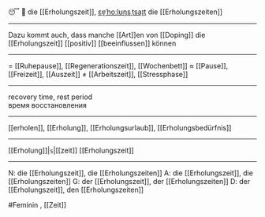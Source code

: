😴 🔴 die [[Erholungszeit]], [ɛɐ̯ˈhoːlʊŋsˌtsaɪ̯t](https://youglish.com/pronounce/Erholungszeit/german)
die [[Erholungszeiten]]

---
Dazu kommt auch, dass manche [[Art]]en von [[Doping]] die [[Erholungszeit]] [[positiv]] [[beeinflussen]] können

---
= [[Ruhepause]], [[Regenerationszeit]], [[Wochenbett]]
≈ [[Pause]], [[Freizeit]], [[Auszeit]]
≠ [[Arbeitszeit]], [[Stressphase]]

---
recovery time, rest period  
время восстановления

---
[[erholen]], [[Erholung]], [[Erholungsurlaub]], [[Erholungsbedürfnis]]

---
[[Erholung]]|`s`|[[zeit]]
[[Erholungszeit]]


---
N: die [[Erholungszeit]], die [[Erholungszeiten]]
A: die [[Erholungszeit]], die [[Erholungszeiten]]
G: der [[Erholungszeit]], der [[Erholungszeiten]]
D: der [[Erholungszeit]], den [[Erholungszeiten]]

#Feminin , [[Zeit]]